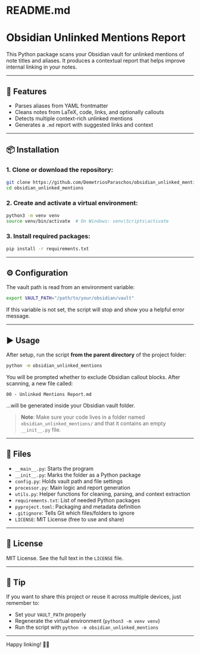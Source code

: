 # README.md
# Obsidian Unlinked Mentions Report

This Python package scans your Obsidian vault for unlinked mentions of note titles and aliases. It produces a contextual report that helps improve internal linking in your notes.

---

## 🚀 Features
- Parses aliases from YAML frontmatter
- Cleans notes from LaTeX, code, links, and optionally callouts
- Detects multiple context-rich unlinked mentions
- Generates a `.md` report with suggested links and context

---

## 📦 Installation

### 1. Clone or download the repository:
```bash
git clone https://github.com/DemetriosParaschos/obsidian_unlinked_mentions.git
cd obsidian_unlinked_mentions
```

### 2. Create and activate a virtual environment:
```bash
python3 -m venv venv
source venv/bin/activate  # On Windows: venv\Scripts\activate
```

### 3. Install required packages:
```bash
pip install -r requirements.txt
```

---

## ⚙️ Configuration

The vault path is read from an environment variable:

```bash
export VAULT_PATH="/path/to/your/obsidian/vault"
```

If this variable is not set, the script will stop and show you a helpful error message.

---

## ▶️ Usage

After setup, run the script **from the parent directory** of the project folder:

```bash
python -m obsidian_unlinked_mentions
```

You will be prompted whether to exclude Obsidian callout blocks. After scanning, a new file called:

```
00 - Unlinked Mentions Report.md
```

...will be generated inside your Obsidian vault folder.

> **Note**: Make sure your code lives in a folder named `obsidian_unlinked_mentions/` and that it contains an empty `__init__.py` file.

---

## 📂 Files
- `__main__.py`: Starts the program
- `__init__.py`: Marks the folder as a Python package
- `config.py`: Holds vault path and file settings
- `processor.py`: Main logic and report generation
- `utils.py`: Helper functions for cleaning, parsing, and context extraction
- `requirements.txt`: List of needed Python packages
- `pyproject.toml`: Packaging and metadata definition
- `.gitignore`: Tells Git which files/folders to ignore
- `LICENSE`: MIT License (free to use and share)

---

## 📜 License
MIT License. See the full text in the `LICENSE` file.

---

## 🧠 Tip
If you want to share this project or reuse it across multiple devices, just remember to:
- Set your `VAULT_PATH` properly
- Regenerate the virtual environment (`python3 -m venv venv`)
- Run the script with `python -m obsidian_unlinked_mentions`

---

Happy linking! 🧠🔗